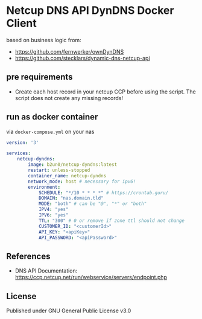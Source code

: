 # Netcup DNS API DynDNS Docker Client  

based on business logic from:
- https://github.com/fernwerker/ownDynDNS
- https://github.com/stecklars/dynamic-dns-netcup-api

## pre requirements
* Create each host record in your netcup CCP before using the script. The script does not create any missing records!

## run as docker container

via `docker-compose.yml` on your nas
````yaml
version: '3'

services:
    netcup-dyndns:
        image: b2un0/netcup-dyndns:latest
        restart: unless-stopped
        container_name: netcup-dyndns
        network_mode: host # necessary for ipv6!
        environment:
            SCHEDULE: "*/10 * * * *" # https://crontab.guru/
            DOMAIN: "nas.domain.tld"
            MODE: "both" # can be "@", "*" or "both"
            IPV4: "yes"
            IPV6: "yes"
            TTL: "300" # 0 or remove if zone ttl should not change
            CUSTOMER_ID: "<customerId>"
            API_KEY: "<apiKey>"
            API_PASSWORD: "<apiPassword>"
````

## References
* DNS API Documentation: https://ccp.netcup.net/run/webservice/servers/endpoint.php

## License
Published under GNU General Public License v3.0  

